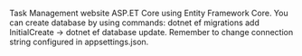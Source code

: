 Task Management website ASP.ET Core using Entity Framework Core.
You can create database by using commands: dotnet ef migrations add InitialCreate -> dotnet ef database update.
Remember to change connection string configured in appsettings.json.
